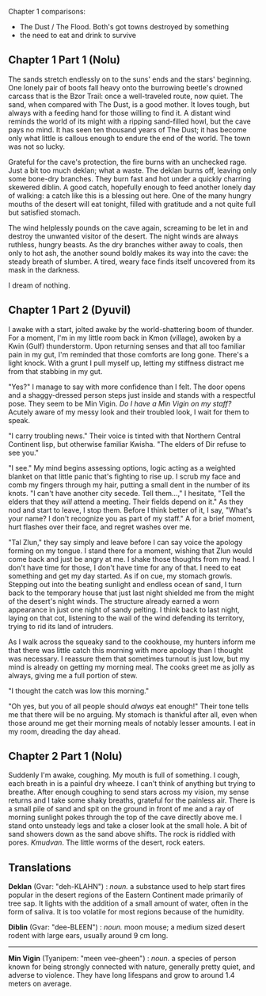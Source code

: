 
Chapter 1 comparisons:
- The Dust / The Flood. Both's got towns destroyed by something
- the need to eat and drink to survive
## Chapter 1 Part 1 (Nolu)

The sands stretch endlessly on to the suns' ends and the stars' beginning. One lonely pair of boots fall heavy onto the burrowing beetle's drowned carcass that is the Bzor Trail: once a well-traveled route, now quiet. The sand, when compared with The Dust, is a good mother. It loves tough, but always with a feeding hand for those willing to find it. A distant wind reminds the world of its might with a ripping sand-filled howl, but the cave pays no mind. It has seen ten thousand years of The Dust; it has become only what little is callous enough to endure the end of the world. The town was not so lucky.

Grateful for the cave's protection, the fire burns with an unchecked rage. Just a bit too much deklan; what a waste. The deklan burns off, leaving only some bone-dry branches. They burn fast and hot under a quickly charring skewered diblin. A good catch, hopefully enough to feed another lonely day of walking: a catch like this is a blessing out here. One of the many hungry mouths of the desert will eat tonight, filled with gratitude and a not quite full but satisfied stomach.

The wind helplessly pounds on the cave again, screaming to be let in and destroy the unwanted visitor of the desert. The night winds are always ruthless, hungry beasts. As the dry branches wither away to coals, then only to hot ash, the another sound boldly makes its way into the cave: the steady breath of slumber. A tired, weary face finds itself uncovered from its mask in the darkness.

I dream of nothing.

## Chapter 1 Part 2 (Dyuvil)

I awake with a start, jolted awake by the world-shattering boom of thunder. For a moment, I'm in my little room back in Kmon (village), awoken by a Kwin (Gulf) thunderstorm. Upon returning senses and that all too familiar pain in my gut, I'm reminded that those comforts are long gone. There's a light knock. With a grunt I pull myself up, letting my stiffness distract me from that stabbing in my gut.

"Yes?" I manage to say with more confidence than I felt. The door opens and a shaggy-dressed person steps just inside and stands with a respectful pose. They seem to be Min Vigin. *Do I have a Min Vigin on my staff?* Acutely aware of my messy look and their troubled look, I wait for them to speak.

"I carry troubling news." Their voice is tinted with that Northern Central Continent lisp, but otherwise familiar Kwisha. "The elders of Dir refuse to see you."

"I see." My mind begins assessing options, logic acting as a weighted blanket on that little panic that's fighting to rise up. I scrub my face and comb my fingers through my hair, putting a small dent in the number of its knots. "I can't have another city secede. Tell them...," I hesitate, "Tell the elders that they *will* attend a meeting. Their fields depend on it." As they nod and start to leave, I stop them. Before I think better of it, I say, "What's your name? I don't recognize you as part of my staff." A for a brief moment, hurt flashes over their face, and regret washes over me.

"Tal Zlun," they say simply and leave before I can say voice the apology forming on my tongue. I stand there for a moment, wishing that Zlun would come back and just be angry at me. I shake those thoughts from my head. I don't have time for those, I don't have time for any of that. I need to eat something and get my day started. As if on cue, my stomach growls. Stepping out into the beating sunlight and endless ocean of sand, I turn back to the temporary house that just last night shielded me from the might of the desert's night winds. The structure already earned a worn appearance in just one night of sandy pelting. I think back to last night, laying on that cot, listening to the wail of the wind defending its territory, trying to rid its land of intruders.

As I walk across the squeaky sand to the cookhouse, my hunters inform me that there was little catch this morning with more apology than I thought was necessary. I reassure them that sometimes turnout is just low, but my mind is already on getting my morning meal. The cooks greet me as jolly as always, giving me a full portion of stew.

"I thought the catch was low this morning."

"Oh yes, but you of all people should *always* eat enough!" Their tone tells me that there will be no arguing. My stomach is thankful after all, even when those around me get their morning meals of notably lesser amounts. I eat in my room, dreading the day ahead.

## Chapter 2 Part 1 (Nolu)

Suddenly I'm awake, coughing. My mouth is full of something. I cough, each breath in is a painful dry wheeze. I can't think of anything but trying to breathe. After enough coughing to send stars across my vision, my sense returns and I take some shaky breaths, grateful for the painless air. There is a small pile of sand and spit on the ground in front of me and a ray of morning sunlight pokes through the top of the cave directly above me. I stand onto unsteady legs and take a closer look at the small hole. A bit of sand showers down as the sand above shifts. The rock is riddled with pores. *Kmudvan*. The little worms of the desert, rock eaters.

## Translations

**Deklan** (Gvar: "deh-KLAHN") : *noun.* a substance used to help start fires popular in the desert regions of the Eastern Continent made primarily of tree sap. It lights with the addition of a small amount of water, often in the form of saliva. It is too volatile for most regions because of the humidity.

**Diblin** (Gvar: "dee-BLEEN") : *noun.* moon mouse; a medium sized desert rodent with large ears, usually around 9 cm long.

****

**Min Vigin** (Tyanipem: "meen vee-gheen") : *noun.* a species of person known for being strongly connected with nature, generally pretty quiet, and adverse to violence. They have long lifespans and grow to around 1.4 meters on average.